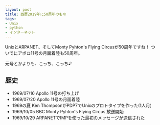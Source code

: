 ```yaml
---
layout: post
title: 西暦2019年に50周年のもの
tags:
- Unix
- python
- インターネット
---
```


UnixとARPANET、そしてMonty Pyhton's Flying Circusが50周年ですね！
ついでにアポロ11号の月面着陸も50周年。

元号とかよりも、こっち、こっち♪


## 歴史

- 1969/07/16 Apollo 11号の打ち上げ
- 1969/07/20 Apollo 11号の月面着陸
- 1969の夏   Ken ThompsonがPDP7でUnixのプロトタイプを作った(1人月)
- 1969/10/05 BBC Monty Pyhton's Flying Circus 放送開始
- 1969/10/29 ARPANETでIMPを使った最初のメッセージが送信された
